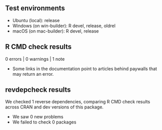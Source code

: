 ## Test environments
* Ubuntu (local): release
* Windows (on win-builder): R devel, release, oldrel
* macOS (on mac-builder): R devel, release

## R CMD check results

0 errors | 0 warnings | 1 note

* Some links in the documentation point to articles behind paywalls that may return an error.

## revdepcheck results

We checked 1 reverse dependencies, comparing R CMD check results across CRAN and dev versions of this package.

 * We saw 0 new problems
 * We failed to check 0 packages
